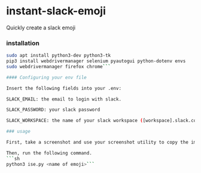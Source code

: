 # instant-slack-emoji
Quickly create a slack emoji

### installation

```sh
sudo apt install python3-dev python3-tk
pip3 install webdrivermanager selenium pyautogui python-dotenv envs
sudo webdrivermanager firefox chrome```

#### Configuring your env file

Insert the following fields into your .env:

SLACK_EMAIL: the email to login with slack.

SLACK_PASSWORD: your slack password

SLACK_WORKSPACE: the name of your slack workspace ([workspace].slack.com)

### usage

First, take a screenshot and use your screenshot utility to copy the image (not the filename, but the image data itself) into your clipboard

Then, run the following command.
```sh
python3 ise.py <name of emoji>```
